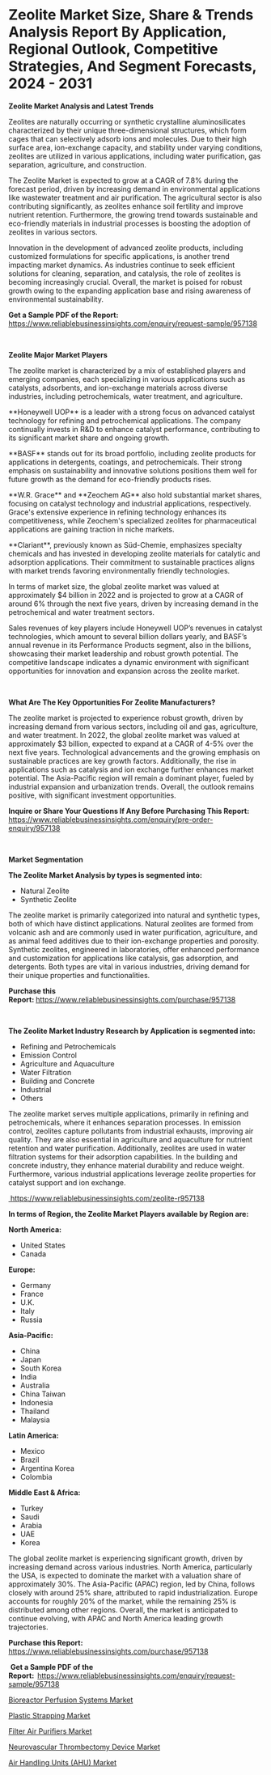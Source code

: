<p><h1>Zeolite Market Size, Share & Trends Analysis Report By Application, Regional Outlook, Competitive Strategies, And Segment Forecasts, 2024 - 2031</h1></p><p><strong>Zeolite Market Analysis and Latest Trends</strong></p>
<p><p>Zeolites are naturally occurring or synthetic crystalline aluminosilicates characterized by their unique three-dimensional structures, which form cages that can selectively adsorb ions and molecules. Due to their high surface area, ion-exchange capacity, and stability under varying conditions, zeolites are utilized in various applications, including water purification, gas separation, agriculture, and construction.</p><p>The Zeolite Market is expected to grow at a CAGR of 7.8% during the forecast period, driven by increasing demand in environmental applications like wastewater treatment and air purification. The agricultural sector is also contributing significantly, as zeolites enhance soil fertility and improve nutrient retention. Furthermore, the growing trend towards sustainable and eco-friendly materials in industrial processes is boosting the adoption of zeolites in various sectors.</p><p>Innovation in the development of advanced zeolite products, including customized formulations for specific applications, is another trend impacting market dynamics. As industries continue to seek efficient solutions for cleaning, separation, and catalysis, the role of zeolites is becoming increasingly crucial. Overall, the market is poised for robust growth owing to the expanding application base and rising awareness of environmental sustainability.</p></p>
<p><strong>Get a Sample PDF of the Report:&nbsp;</strong> <a href="https://www.reliablebusinessinsights.com/enquiry/request-sample/957138?utm_campaign=60&utm_medium=2&utm_source=Github&utm_content=ia&utm_term=10112024&utm_id=zeolite">https://www.reliablebusinessinsights.com/enquiry/request-sample/957138</a></p>
<p>&nbsp;</p>
<p><strong>Zeolite Major Market Players</strong></p>
<p><p>The zeolite market is characterized by a mix of established players and emerging companies, each specializing in various applications such as catalysts, adsorbents, and ion-exchange materials across diverse industries, including petrochemicals, water treatment, and agriculture.</p><p>**Honeywell UOP** is a leader with a strong focus on advanced catalyst technology for refining and petrochemical applications. The company continually invests in R&D to enhance catalyst performance, contributing to its significant market share and ongoing growth.</p><p>**BASF** stands out for its broad portfolio, including zeolite products for applications in detergents, coatings, and petrochemicals. Their strong emphasis on sustainability and innovative solutions positions them well for future growth as the demand for eco-friendly products rises.</p><p>**W.R. Grace** and **Zeochem AG** also hold substantial market shares, focusing on catalyst technology and industrial applications, respectively. Grace's extensive experience in refining technology enhances its competitiveness, while Zeochem's specialized zeolites for pharmaceutical applications are gaining traction in niche markets.</p><p>**Clariant**, previously known as Süd-Chemie, emphasizes specialty chemicals and has invested in developing zeolite materials for catalytic and adsorption applications. Their commitment to sustainable practices aligns with market trends favoring environmentally friendly technologies.</p><p>In terms of market size, the global zeolite market was valued at approximately $4 billion in 2022 and is projected to grow at a CAGR of around 6% through the next five years, driven by increasing demand in the petrochemical and water treatment sectors.</p><p>Sales revenues of key players include Honeywell UOP’s revenues in catalyst technologies, which amount to several billion dollars yearly, and BASF’s annual revenue in its Performance Products segment, also in the billions, showcasing their market leadership and robust growth potential. The competitive landscape indicates a dynamic environment with significant opportunities for innovation and expansion across the zeolite market.</p></p>
<p>&nbsp;</p>
<p><strong>What Are The Key Opportunities For Zeolite Manufacturers?</strong></p>
<p><p>The zeolite market is projected to experience robust growth, driven by increasing demand from various sectors, including oil and gas, agriculture, and water treatment. In 2022, the global zeolite market was valued at approximately $3 billion, expected to expand at a CAGR of 4-5% over the next five years. Technological advancements and the growing emphasis on sustainable practices are key growth factors. Additionally, the rise in applications such as catalysis and ion exchange further enhances market potential. The Asia-Pacific region will remain a dominant player, fueled by industrial expansion and urbanization trends. Overall, the outlook remains positive, with significant investment opportunities.</p></p>
<p><strong>Inquire or Share Your Questions If Any Before Purchasing This Report:</strong> <a href="https://www.reliablebusinessinsights.com/enquiry/pre-order-enquiry/957138?utm_campaign=60&utm_medium=2&utm_source=Github&utm_content=ia&utm_term=10112024&utm_id=zeolite">https://www.reliablebusinessinsights.com/enquiry/pre-order-enquiry/957138</a></p>
<p>&nbsp;</p>
<p><strong>Market Segmentation</strong></p>
<p><strong>The Zeolite Market Analysis by types is segmented into:</strong></p>
<p><ul><li>Natural Zeolite</li><li>Synthetic Zeolite</li></ul></p>
<p><p>The zeolite market is primarily categorized into natural and synthetic types, both of which have distinct applications. Natural zeolites are formed from volcanic ash and are commonly used in water purification, agriculture, and as animal feed additives due to their ion-exchange properties and porosity. Synthetic zeolites, engineered in laboratories, offer enhanced performance and customization for applications like catalysis, gas adsorption, and detergents. Both types are vital in various industries, driving demand for their unique properties and functionalities.</p></p>
<p><strong>Purchase this Report:&nbsp;</strong><a href="https://www.reliablebusinessinsights.com/purchase/957138?utm_campaign=60&utm_medium=2&utm_source=Github&utm_content=ia&utm_term=10112024&utm_id=zeolite">https://www.reliablebusinessinsights.com/purchase/957138</a></p>
<p>&nbsp;</p>
<p><strong>The Zeolite Market Industry Research by Application is segmented into:</strong></p>
<p><ul><li>Refining and Petrochemicals</li><li>Emission Control</li><li>Agriculture and Aquaculture</li><li>Water Filtration</li><li>Building and Concrete</li><li>Industrial</li><li>Others</li></ul></p>
<p><p>The zeolite market serves multiple applications, primarily in refining and petrochemicals, where it enhances separation processes. In emission control, zeolites capture pollutants from industrial exhausts, improving air quality. They are also essential in agriculture and aquaculture for nutrient retention and water purification. Additionally, zeolites are used in water filtration systems for their adsorption capabilities. In the building and concrete industry, they enhance material durability and reduce weight. Furthermore, various industrial applications leverage zeolite properties for catalyst support and ion exchange.</p></p>
<p><a href="https://www.reliablebusinessinsights.com/zeolite-r957138?utm_campaign=60&utm_medium=2&utm_source=Github&utm_content=ia&utm_term=10112024&utm_id=zeolite">&nbsp;https://www.reliablebusinessinsights.com/zeolite-r957138</a></p>
<p><strong>In terms of Region, the Zeolite Market Players available by Region are:</strong></p>
<p>
    <p> <strong> North America: </strong>
        <ul>
            <li>United States</li>
            <li>Canada</li>
        </ul>
        </p> 
    <p> <strong> Europe: </strong>
        <ul>
            <li>Germany</li>
            <li>France</li>
            <li>U.K.</li>
            <li>Italy</li>
            <li>Russia</li>
        </ul>
        </p> 
    <p> <strong> Asia-Pacific: </strong>
        <ul>
            <li>China</li>
            <li>Japan</li>
            <li>South Korea</li>
            <li>India</li>
            <li>Australia</li>
            <li>China Taiwan</li>
            <li>Indonesia</li>
            <li>Thailand</li>
            <li>Malaysia</li>
        </ul>
        </p> 
    <p> <strong> Latin America: </strong>
        <ul>
            <li>Mexico</li>
            <li>Brazil</li>
            <li>Argentina Korea</li>
            <li>Colombia</li>
        </ul>
        </p> 
    <p> <strong> Middle East & Africa: </strong>
        <ul>
            <li>Turkey</li>
            <li>Saudi</li>
            <li>Arabia</li>
            <li>UAE</li>
            <li>Korea</li>
        </ul>
    </p>
    </p>
<p><p>The global zeolite market is experiencing significant growth, driven by increasing demand across various industries. North America, particularly the USA, is expected to dominate the market with a valuation share of approximately 30%. The Asia-Pacific (APAC) region, led by China, follows closely with around 25% share, attributed to rapid industrialization. Europe accounts for roughly 20% of the market, while the remaining 25% is distributed among other regions. Overall, the market is anticipated to continue evolving, with APAC and North America leading growth trajectories.</p></p>
<p><strong>Purchase this Report: </strong><a href="https://www.reliablebusinessinsights.com/purchase/957138?utm_campaign=60&utm_medium=2&utm_source=Github&utm_content=ia&utm_term=10112024&utm_id=zeolite">https://www.reliablebusinessinsights.com/purchase/957138</a></p>
<p>&nbsp;<strong>Get a Sample PDF of the Report:&nbsp;&nbsp;</strong><a href="https://www.reliablebusinessinsights.com/enquiry/request-sample/957138?utm_campaign=60&utm_medium=2&utm_source=Github&utm_content=ia&utm_term=10112024&utm_id=zeolite">https://www.reliablebusinessinsights.com/enquiry/request-sample/957138</a></p>
<p><strong></strong></p>
<p><p><a href="https://issuu.com/reportprime-2/docs/bioreactor-perfusion-systems-market_ab8ad355aa6124?utm_campaign=60&utm_medium=2&utm_source=Github&utm_content=ia&utm_term=10112024&utm_id=zeolite">Bioreactor Perfusion Systems Market</a></p><p><a href="https://github.com/rozh43oreder/Market-Research-Report-List-1/blob/main/plastic-strapping-market.md?utm_campaign=60&utm_medium=2&utm_source=Github&utm_content=ia&utm_term=10112024&utm_id=zeolite">Plastic Strapping Market</a></p><p><a href="https://www.linkedin.com/pulse/filter-air-purifiers-market-evolution-global-trends-regional-lj84e?utm_campaign=60&utm_medium=2&utm_source=Github&utm_content=ia&utm_term=10112024&utm_id=zeolite">Filter Air Purifiers Market</a></p><p><a href="https://issuu.com/reportprime-2/docs/neurovascular-thrombectomy-device-m_d63285248479b6?utm_campaign=60&utm_medium=2&utm_source=Github&utm_content=ia&utm_term=10112024&utm_id=zeolite">Neurovascular Thrombectomy Device Market</a></p><p><a href="https://www.linkedin.com/pulse/air-handling-units-ahu-industry-sector-new-technologies-2qive?utm_campaign=60&utm_medium=2&utm_source=Github&utm_content=ia&utm_term=10112024&utm_id=zeolite">Air Handling Units (AHU) Market</a></p></p>